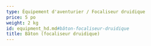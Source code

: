 ```yaml
---
type: Équipement d'aventurier / Focaliseur druidique
price: 5 po
weight: 2 kg
id: equipment_hd.md#bâton-focaliseur-druidique
title: Bâton (focaliseur druidique)
---
```


